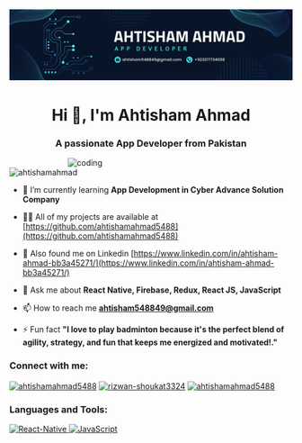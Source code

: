 ![logo](https://github.com/ahtishamahmad5488/My-Profile/blob/main/Blue%20And%20Green%20Professional%20Technology%20LinkedIn%20Banner.png)
------------------
<h1 align="center">Hi 👋, I'm Ahtisham Ahmad</h1>
<h3 align="center">A passionate App Developer from Pakistan</h3>
<img align="right"alt="coding"width="400"src="https://raw.githubusercontent.com/punitkmryh/punitkmryh/master/Developer.gif">
<p align="left"> <img src="https://komarev.com/ghpvc/?username=ahtishamahmad5488&label=Profile%20views&color=0e75b6&style=flat" alt="ahtishamahmad" /> </p>

- 🌱 I’m currently learning **App Development in Cyber Advance Solution Company**

- 👨‍💻 All of my projects are available at [https://github.com/ahtishamahmad5488](https://github.com/ahtishamahmad5488)

- 📝 Also found me on Linkedin [https://www.linkedin.com/in/ahtisham-ahmad-bb3a45271/](https://www.linkedin.com/in/ahtisham-ahmad-bb3a45271/)

- 💬 Ask me about **React Native, Firebase, Redux, React JS, JavaScript**

- 📫 How to reach me **ahtisham548849@gmail.com**

- ⚡ Fun fact **"I love to play badminton because it's the perfect blend of agility, strategy, and fun that keeps me energized and motivated!."**

<h3 align="left">Connect with me:</h3>
<p align="left">
<a href="https://www.linkedin.com/in/ahtisham-ahmad-bb3a45271/" target="blank"><img align="center" src="https://raw.githubusercontent.com/rahuldkjain/github-profile-readme-generator/master/src/images/icons/Social/linked-in-alt.svg" alt="ahtishamahmad5488" height="30" width="40" /></a>
<a href="https://www.facebook.com/ahtisham.ahmad.3532?mibextid=ZbWKwL" target="blank"><img align="center" src="https://raw.githubusercontent.com/rahuldkjain/github-profile-readme-generator/master/src/images/icons/Social/facebook.svg" alt="rizwan-shoukat3324" height="30" width="40" /></a>
<a href="https://www.instagram.com/itx_ahtisham__awan?igsh=MTJqYWUwZ3I5aWxrdQ==" target="blank"><img align="center" src="https://cdn4.iconfinder.com/data/icons/social-media-logos-6/512/62-instagram-512.png" alt="ahtishamahmad5488" height="40" width="40" /></a>
</p>

<h3 align="left">Languages and Tools:</h3>
<p align="left"> <a href="https://reactnative.dev/docs/getting-started" target="_blank" rel="noreferrer"> <img src="https://vectorified.com/images/icon-react-native-24.png" alt="React-Native" width="40" height="40"/> </a> <a href="https://www.youtube.com/watch?v=ajdRvxDWH4w&list=PLGjplNEQ1it_oTvuLRNqXfz_v_0pq6unW" target="_blank" rel="noreferrer"> <img src="https://www.vhv.rs/dpng/d/456-4562295_library-of-javascript-icon-graphic-freeuse-png-files.png" alt="JavaScript" width="40" height="40"/> </a> 
